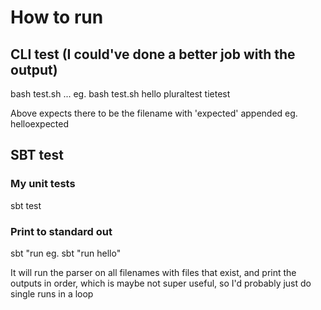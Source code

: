 # How to run

## CLI test (I could've done a better job with the output)
bash test.sh <file1> <file2> ... <fileN>
eg. bash test.sh hello pluraltest tietest

Above expects there to be the filename with 'expected' appended eg. helloexpected

## SBT test

### My unit tests
sbt test

### Print to standard out
sbt "run <any amount of filenames>
eg. sbt "run hello"

It will run the parser on all filenames with files that exist, and print the outputs in order, 
which is maybe not super useful, so I'd probably just do single runs in a loop
